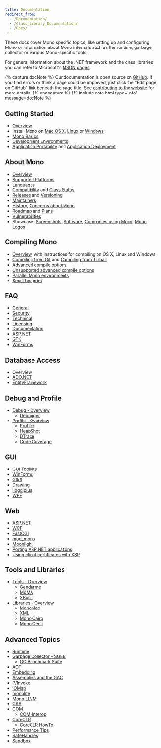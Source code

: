 ```yaml
---
title: Documentation
redirect_from:
  - /Documentation/
  - /Class_Library_Documentation/
  - /Docs/
---
```


These docs cover Mono specific topics, like setting up and configuring Mono or information about Mono internals such as the runtime, garbage collector or various Mono-specific tools.

For general information about the .NET framework and the class libraries you can refer to Microsoft's [MSDN pages](http://msdn.microsoft.com/en-us/library/ff361664.aspx).

{% capture docNote %}
Our documentation is open source on [GitHub](https://github.com/mono/website/docs). If you find errors or think a page could be improved, just click the "Edit page on GitHub" link beneath the page title. See [contributing to the website](https://github.com/mono/website#contributing-to-the-website) for more details.
{% endcapture %}
{% include note.html type='info' message=docNote %}

Getting Started
---------------

 - [Overview](/docs/getting-started/)
 - Install Mono on [Mac OS X](/docs/getting-started/install/mac/), [Linux](/docs/getting-started/install/linux/) or [Windows](/docs/getting-started/install/windows/)
 - [Mono Basics](/docs/getting-started/mono-basics/)
 - [Development Environments](/docs/getting-started/development-environments/)
 - [Application Portability](/docs/getting-started/application-portability/) and [Application Deployment](/docs/getting-started/application-deployment/)

About Mono
----------

 - [Overview](/docs/about-mono/)
 - [Supported Platforms](/docs/about-mono/supported-platforms/)
 - [Languages](/docs/about-mono/languages/)
 - [Compatibility](/docs/about-mono/compatibility/) and [Class Status](/docs/about-mono/class-status/)
 - [Releases](/docs/about-mono/releases/) and [Versioning](/docs/about-mono/versioning/)
 - [Maintainers](/docs/about-mono/maintainers/)
 - [History](/docs/about-mono/history/), [Concerns about Mono](/docs/about-mono/concerns-about-mono/)
 - [Roadmap](/docs/about-mono/roadmap/) and [Plans](/docs/about-mono/plans/)
 - [Vulnerabilities](/docs/about-mono/vulnerabilities/)
 - Showcase: [Screenshots](/docs/about-mono/showcase/screenshots/), [Software](/docs/about-mono/showcase/software/), [Companies using Mono](/docs/about-mono/showcase/companies-using-mono/), [Mono Logos](/docs/about-mono/logos/)

Compiling Mono
--------------

 - [Overview](/docs/compiling-mono/), with instructions for compiling on OS X, Linux and Windows
 - [Compiling from Git](/docs/compiling-mono/compiling-from-git/) and [Compiling from Tarball](/docs/compiling-mono/compiling-from-tarball/)
 - [Advanced compile options](/docs/compiling-mono/advanced-mono-compile-options/)
 - [Unsupported advanced compile options](/docs/compiling-mono/unsupported-advanced-compile-options/)
 - [Parallel Mono environments](/docs/compiling-mono/parallel-mono-environments/)
 - [Small footprint](/docs/compiling-mono/small-footprint/)

FAQ
---

 - [General](/docs/faq/general/)
 - [Security](/docs/faq/security/)
 - [Technical](/docs/faq/technical/)
 - [Licensing](/docs/faq/licensing/)
 - [Documentation](/docs/faq/documentation/)
 - [ASP.NET](/docs/faq/aspnet/)
 - [GTK](/docs/faq/gtk/)
 - [WinForms](/docs/faq/winforms/)

Database Access
---------------

 - [Overview](/docs/database-access/)
 - [ADO.NET](/docs/database-access/adonet/)
 - [EntityFramework](/docs/database-access/entityframework/)

Debug and Profile
-----------------

 - [Debug - Overview](/docs/debug+profile/debug/)
   - [Debugger](/docs/debug+profile/debug/debugger/)
 - [Profile - Overview](/docs/debug+profile/profile/)
   - [Profiler](/docs/debug+profile/profile/profiler/)
   - [HeapShot](/docs/debug+profile/profile/heapshot/)
   - [DTrace](/docs/debug+profile/profile/dtrace/)
   - [Code Coverage](/docs/debug+profile/profile/code-coverage/)

GUI
---

 - [GUI Toolkits](/docs/gui/gui-toolkits/)
 - [WinForms](/docs/gui/winforms/)
 - [Gtk#](/docs/gui/gtksharp/)
 - [Drawing](/docs/gui/drawing/)
 - [libgdiplus](/docs/gui/libgdiplus/)
 - [WPF](/docs/gui/wpf/)

Web
---

 - [ASP.NET](/docs/web/aspnet/)
 - [WCF](/docs/web/wcf/)
 - [FastCGI](/docs/web/fastcgi/)
 - [mod_mono](/docs/web/mod_mono/)
 - [Moonlight](/docs/web/moonlight/)
 - [Porting ASP.NET applications](/docs/web/porting-aspnet-applications/)
 - [Using client certificates with XSP](/docs/web/using-clientcertificates-with-xsp/)

Tools and Libraries
-------------------

 - [Tools - Overview](/docs/tools+libraries/tools/)
   - [Gendarme](/docs/tools+libraries/tools/gendarme/)
   - [MoMA](/docs/tools+libraries/tools/moma/)
   - [XBuild](/docs/tools+libraries/tools/xbuild/)
 - [Libraries - Overview](/docs/tools+libraries/libraries/)
   - [MonoMac](/docs/tools+libraries/libraries/monomac/)
   - [XML](/docs/tools+libraries/libraries/xml/)
   - [Mono.Cairo](/docs/tools+libraries/libraries/Mono.Cairo/)
   - [Mono.Cecil](/docs/tools+libraries/libraries/Mono.Cecil/)

Advanced Topics
---------------

 - [Runtime](/docs/advanced/runtime/)
 - [Garbage Collector - SGEN](/docs/advanced/garbage-collector/sgen/)
   - [GC Benchmark Suite](/docs/advanced/garbage-collector/benchmark-suite/)
 - [AOT](/docs/advanced/aot/)
 - [Embedding](/docs/advanced/embedding/)
 - [Assemblies and the GAC](/docs/advanced/assemblies-and-the-gac/)
 - [P/Invoke](/docs/advanced/pinvoke/)
 - [IOMap](/docs/advanced/iomap/)
 - [monolite](/docs/advanced/monolite/)
 - [Mono LLVM](/docs/advanced/mono-llvm/)
 - [CAS](/docs/advanced/cas/)
 - [COM](/docs/advanced/com/)
   - [COM-Interop](/docs/advanced/com-interop/)
 - [CoreCLR](/docs/advanced/coreclr/)
   - [CoreCLR HowTo](/docs/advanced/coreclr-howto/)
 - [Performance Tips](/docs/advanced/performance-tips/)
 - [SafeHandles](/docs/advanced/safehandles/)
 - [Sandbox](/docs/advanced/sandbox/)
